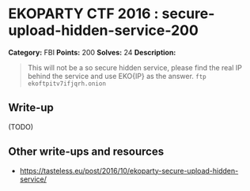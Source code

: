 # EKOPARTY CTF 2016 : secure-upload-hidden-service-200

**Category:** FBI
**Points:** 200
**Solves:** 24
**Description:**

> This will not be a so secure hidden service, please find the real IP behind the service and use EKO{IP} as the answer.
> `ftp ekoftpitv7ifjqrh.onion`

## Write-up

(TODO)

## Other write-ups and resources

* https://tasteless.eu/post/2016/10/ekoparty-secure-upload-hidden-service/
